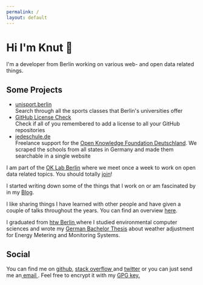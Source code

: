 ```yaml
---
permalink: /
layout: default
---
```

# Hi I'm Knut 👋
I'm a developer from Berlin working on various web- and open data related things.

## Some Projects
<ul>
  <li> <a href="https://unisport.berlin"> unisport.berlin</a> <br />
      Search through all the sports classes that Berlin's universities offer </li>
  <li> <a href="https://license-check.k-nut.eu">GitHub License Check</a> <br />
      Check if all of you remembered to add a license to all your GitHub repositories</li>
  <li> <a href="https://jedeschule.de/schulen/">jedeschule.de</a> <br />
   <span>
  Freelance support for the <a href="https://okfn.de">Open Knowledge Foundation Deutschland</a>. We scraped the schools from all states in Germany and made them searchable in a single website
  </span>
  </li>
</ul>

<p>
I am part of the <a href="https://codefor.de/berlin">OK Lab Berlin</a> where we meet once a week to work on open data related topics. You should totally <a href="http://www.meetup.com/OK-Lab-Berlin/">join</a>!
</p>

<p>
I started writing down some of the things that I work on or am fascinated by in my <a href="https://blog.k-nut.eu">Blog</a>.
</p>

<p>
I like sharing things I have learned with other people and have given a couple of talks throughout the years. You can find an overview <a href="/speaking/">here</a>.
</p>

<p>
I graduated from <a href="https://www.htw-berlin.de/"> htw Berlin </a> where I studied environmental computer sciences and wrote my <a href="./static/Bachelor-Thesis-Knut-Hühne.pdf">German Bachelor Thesis</a> about weather adjustment for Energy Metering and Monitoring Systems.
</p>

<h2> Social </h2>
You can find me on <a href="https://github.com/k-nut">github</a>, <a href="http://stackoverflow.com/users/4099396/k-nut">stack overflow </a> and <a href="https://twitter.com/notknut">twitter</a> or you can just send me an<a href="mailto:knut+website@k-nut.eu"> email </a>. Feel free to encrypt it with my <a href="./static/pubkey.asc"> GPG key.</a>
